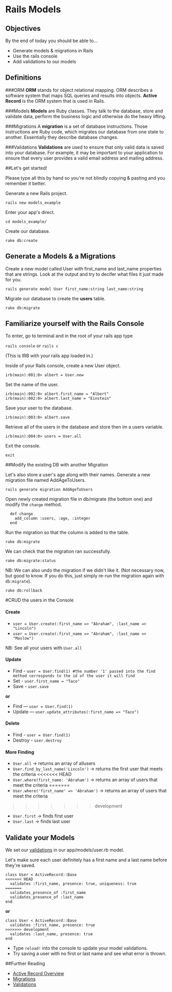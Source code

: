 # Rails Models

## Objectives
By the end of today you should be able to...

* Generate models & migrations in Rails
* Use the rails console
* Add validations to our models

## Definitions

###ORM
**ORM** stands for object relational mapping. ORM describes a software system that maps SQL queries and results into objects. **Active Record** is the ORM system that is used in Rails.

###Models
**Models** are Ruby classes. They talk to the database, store and validate data, perform the business logic and otherwise do the heavy lifting.

###Migrations
A **migration** is a set of database instructions. Those
instructions are Ruby code, which migrates our database from one state
to another. Essentially they describe database changes.

###Validations
**Validations** are used to ensure that only valid data is saved into your database. For example, it may be important to your application to ensure that every user provides a valid email address and mailing address.

##Let's get started!

Please type all this by hand so you're not blindly copying & pasting and you remember it better.

Generate a new Rails project.

`rails new models_example`

Enter your app's direct.

`cd models_example/`

Create our database.

`rake db:create`

## Generate a Models & a Migrations

Create a new model called User with first_name and last_name
properties that are strings. Look at the output and try to decifer what files it just made for you.

`rails generate model User first_name:string last_name:string`

Migrate our database to create the **users** table.

`rake db:migrate`

## Familiarize yourself with the Rails Console

To enter, go to terminal and in the root of your rails app type

`rails console` or `rails c`

(This is IRB with your rails app loaded in.)

Inside of your Rails console, create a new User object.

`irb(main):001:0> albert = User.new`

Set the name of the user.

```
irb(main):002:0> albert.first_name = "Albert"
irb(main):002:0> albert.last_name = "Einstein"
```

Save your user to the database.

`irb(main):003:0> albert.save`

Retrieve all of the users in the database and store then im a users variable.

`irb(main):004:0> users = User.all`

Exit the console.

`exit`

##Modify the existing DB with another Migration

Let's also store a user's age along with their names. Generate a new
migration file named AddAgeToUsers.

`rails generate migration AddAgeToUsers`

Open newly created migration file in db/migrate (the bottom one) and modify the `change` method.

```
  def change
    add_column :users, :age, :integer
  end
```

Run the migration so that the column is added to the table.

`rake db:migrate`

We can check that the migration ran successfully.

`rake db:migrate:status`

NB: We can also undo the migration if we didn't like it. (Not necessary
now, but good to know.  If you do this, just simply re-run the
migration again with `db:migrate`).

`rake db:rollback`

#CRUD the users in the Console

#### Create
* `user = User.create(:first_name => "Abraham", :last_name => "Lincoln")`
* `user = User.create(:first_name => "Abraham", :last_name => "Maslow")`

NB: See all your users with `User.all`


#### Update

* Find - `user = User.find(1) #the number '1' passed into the find method corresponds to the id of the user it will find`
* Set - `user.first_name = "Taco"`
* Save - `user.save`

**or**

* Find — `user = User.find(1)` 
*  Update — `user.update_attributes(:first_name => "Taco")`

#### Delete

* Find - `user = User.find(1)`
* Destroy - `user.destroy`

#### More Finding

* `User.all` -> returns an array of allusers
* `User.find_by_last_name('Lincoln')` -> returns the first user that meets the criteria
<<<<<<< HEAD
* `User.where(first_name: 'Abraham')` -> returns an array of users that meet the criteria
=======
* `User.where('first_name' => 'Abraham')` -> returns an array of users that meet the criteria
>>>>>>> development
* `User.first` -> finds first user
* `User.last` -> finds last user


## Validate your Models

We set our [validations](http://guides.rubyonrails.org/active_record_validations.html) in our app/models/user.rb model.

Let's make sure each user definitely has a first name and a last name before they're saved.

```
class User < ActiveRecord::Base
<<<<<<< HEAD
  validates :first_name, presence: true, uniqueness: true
=======
  validates_presence_of :first_name
  validates_presence_of :last_name
end
```

**or**

```
class User < ActiveRecord::Base
  validates :first_name, presence: true
>>>>>>> development
  validates :last_name, presence: true
end
```

* Type `reload!` into the console to update your model validations.
* Try saving a user with no first or last name and see what error is thrown.

##Further Reading

* [Active Record Overview](http://guides.rubyonrails.org/active_record_basics.html)
* [Migrations](http://edgeguides.rubyonrails.org/active_record_migrations.html)
* [Validations](http://guides.rubyonrails.org/active_record_validations.html)
